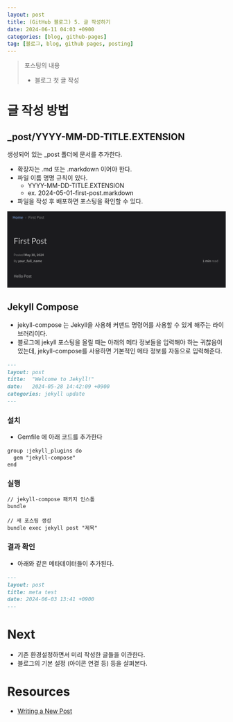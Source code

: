 ```yaml
---
layout: post
title: (GitHub 블로그) 5. 글 작성하기
date: 2024-06-11 04:03 +0900
categories: [blog, github-pages]
tag: [블로그, blog, github pages, posting]
---
```


> 포스팅의 내용
>
> - 블로그 첫 글 작성

# 글 작성 방법

## _post/**YYYY-MM-DD-TITLE.EXTENSION**

생성되어 있는 _post 폴더에 문서를 추가한다.

- 확장자는 .md 또는 .markdown 이어야 한다.
- 파일 이름 명명 규칙이 있다.
  - YYYY-MM-DD-TITLE.EXTENSION
  - ex. 2024-05-01-first-post.markdown
- 파일을 작성 후 배포하면 포스팅을 확인할 수 있다.

![](/assets/img/2024-06-11/2024-06-11-blog-github-pages-5-first-post-1-result.png)

## Jekyll Compose

- jekyll-compose 는 Jekyll을 사용해 커맨드 명령어를 사용할 수 있게 해주는 라이브러리이다.
- 블로그에 jekyll 포스팅을 올릴 때는 아래의 메타 정보들을 입력해야 하는 귀찮음이 있는데, jekyll-compose를 사용하면 기본적인 메타 정보를 자동으로 입력해준다.

```markdown
---
layout: post
title:  "Welcome to Jekyll!"
date:   2024-05-28 14:42:09 +0900
categories: jekyll update
---
```

### 설치

- Gemfile 에 아래 코드를 추가한다

```gemfile
group :jekyll_plugins do
  gem "jekyll-compose"
end
```

### 실행

```shell
// jekyll-compose 패키지 인스톨
bundle

// 새 포스팅 생성
bundle exec jekyll post "제목"
```

### 결과 확인

- 아래와 같은 메타데이터들이 추가된다.

```markdown
---
layout: post
title: meta test
date: 2024-06-03 13:41 +0900
---

```

# Next

- 기존 환경설정하면서 미리 작성한 글들을 이관한다.
- 블로그의 기본 설정 (아이콘 연결 등) 등을 살펴본다.

# Resources

- [Writing a New Post][new-post]

[new-post]: https://chirpy.cotes.page/posts/write-a-new-post
